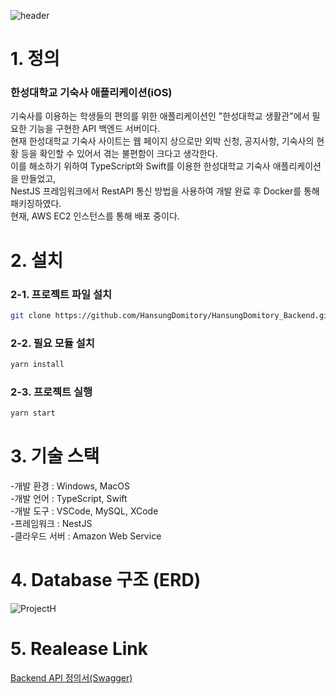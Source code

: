 ![header](https://capsule-render.vercel.app/api?type=waving&color=auto&customColorList=10&height=200&text=HausungDomitory-Backend&fontSize=50&animation=twinkling&fontAlign=58&fontAlignY=36)

# 1. 정의
### 한성대학교 기숙사 애플리케이션(iOS)
기숙사를 이용하는 학생들의 편의를 위한 애플리케이션인 "한성대학교 생활관"에서 필요한 기능을 구현한 API 백엔드 서버이다. </br>
현재 한성대학교 기숙사 사이트는 웹 페이지 상으로만 외박 신청, 공지사항, 기숙사의 현황 등을 확인할 수 있어서 겪는 불편함이 크다고 생각한다. </br>
이를 해소하기 위하여 TypeScript와 Swift를 이용한 한성대학교 기숙사 애플리케이션을 만들었고, </br>
NestJS 프레임워크에서 RestAPI 통신 방법을 사용하여 개발 완료 후 Docker를 통해 패키징하였다. </br>
현재, AWS EC2 인스턴스를 통해 배포 중이다.

# 2. 설치
### 2-1. 프로젝트 파일 설치
```bash
git clone https://github.com/HansungDomitory/HansungDomitory_Backend.git
```
### 2-2. 필요 모듈 설치
```bash
yarn install
```
### 2-3. 프로젝트 실행
```bash
yarn start
```

# 3. 기술 스택

-개발 환경 : Windows, MacOS </br>
-개발 언어 : TypeScript, Swift <br>
-개발 도구 : VSCode, MySQL, XCode </br>
-프레임워크 : NestJS </br>
-클라우드 서버 : Amazon Web Service

# 4. Database 구조 (ERD)
![ProjectH](https://github.com/user-attachments/assets/a1c0d8eb-c84a-4489-b51a-b07800ce3b19)

# 5. Realease Link
[Backend API 정의서(Swagger)](http://3.145.59.24:3000/api-docs)

